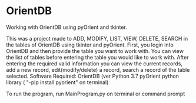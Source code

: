 # OrientDB
Working with OrientDB using pyOrient and tkinter.

This was a project made to ADD, MODIFY, LIST, VIEW, DELETE, SEARCH in the tables of OrientDB using tkinter and pyOrient.
First, you login into OrientDB and then provide the table you want to work with. You can view the list of tables before
entering the table you would like to work with. After entering the required valid information you can view the current records,
add a new record, edit(modify/delete) a record, search a record of the table selected.
Software Required:
    OrientDB (ver
    Python 3.7
    pyOrient python library ( "-pip install pyorient" on terminal)

To run the program, run MainProgram.py on terminal or command prompt
